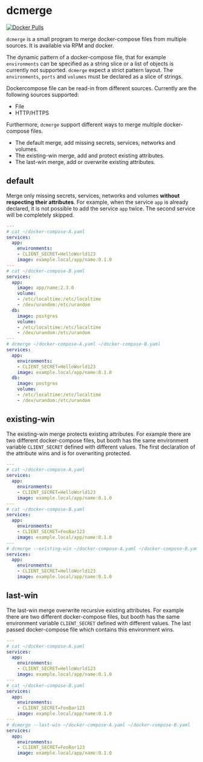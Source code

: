 # dcmerge

[![Docker Pulls](https://img.shields.io/docker/pulls/volkerraschek/dcmerge)](https://hub.docker.com/r/volkerraschek/dcmerge)

`dcmerge` is a small program to merge docker-compose files from multiple sources. It is available via RPM and docker.

The dynamic pattern of a docker-compose file, that for example `environments` can be specified as a string slice or a
list of objects is currently not supported. `dcmerge` expect a strict pattern layout. The `environments`, `ports` and
`volumes` must be declared as a slice of strings.

Dockercompose file can be read-in from different sources. Currently are the following sources supported:

- File
- HTTP/HTTPS

Furthermore, `dcmerge` support different ways to merge multiple docker-compose files.

- The default merge, add missing secrets, services, networks and volumes.
- The existing-win merge, add and protect existing attributes.
- The last-win merge, add or overwrite existing attributes.

## default

Merge only missing secrets, services, networks and volumes **without respecting their attributes**. For example, when
the service `app` is already declared, it is not possible to add the service `app` twice. The second service will be
completely skipped.

```yaml
---
# cat ~/docker-compose-A.yaml
services:
  app:
    environments:
    - CLIENT_SECRET=HelloWorld123
    image: example.local/app/name:0.1.0
---
# cat ~/docker-compose-B.yaml
services:
  app:
    image: app/name:2.3.0
    volume:
    - /etc/localtime:/etc/localtime
    - /dev/urandom:/etc/urandom
  db:
    image: postgres
    volume:
    - /etc/localtime:/etc/localtime
    - /dev/urandom:/etc/urandom
---
# dcmerge ~/docker-compose-A.yaml ~/docker-compose-B.yaml
services:
  app:
    environments:
    - CLIENT_SECRET=HelloWorld123
    image: example.local/app/name:0.1.0
  db:
    image: postgres
    volume:
    - /etc/localtime:/etc/localtime
    - /dev/urandom:/etc/urandom
```

## existing-win

The existing-win merge protects existing attributes. For example there are two different docker-compose files, but booth
has the same environment variable `CLIENT_SECRET` defined with different values. The first declaration of the attribute
wins and is for overwriting protected.

```yaml
---
# cat ~/docker-compose-A.yaml
services:
  app:
    environments:
    - CLIENT_SECRET=HelloWorld123
    image: example.local/app/name:0.1.0
---
# cat ~/docker-compose-B.yaml
services:
  app:
    environments:
    - CLIENT_SECRET=FooBar123
    image: example.local/app/name:0.1.0
---
# dcmerge --existing-win ~/docker-compose-A.yaml ~/docker-compose-B.yaml
services:
  app:
    environments:
    - CLIENT_SECRET=HelloWorld123
    image: example.local/app/name:0.1.0
```

## last-win

The last-win merge overwrite recursive existing attributes. For example there are two different docker-compose files,
but booth has the same environment variable `CLIENT_SECRET` defined with different values. The last passed
docker-compose file which contains this environment wins.

```yaml
---
# cat ~/docker-compose-A.yaml
services:
  app:
    environments:
    - CLIENT_SECRET=HelloWorld123
    image: example.local/app/name:0.1.0
---
# cat ~/docker-compose-B.yaml
services:
  app:
    environments:
    - CLIENT_SECRET=FooBar123
    image: example.local/app/name:0.1.0
---
# dcmerge --last-win ~/docker-compose-A.yaml ~/docker-compose-B.yaml
services:
  app:
    environments:
    - CLIENT_SECRET=FooBar123
    image: example.local/app/name:0.1.0
```

